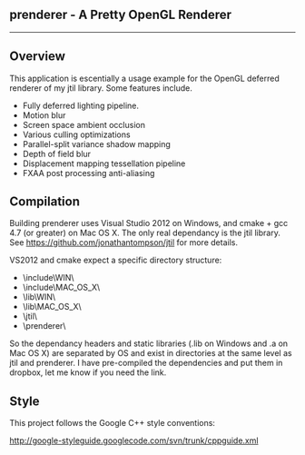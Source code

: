 **prenderer - A Pretty OpenGL Renderer**
---------
---------

**Overview**
--------

This application is escentially a usage example for the OpenGL deferred renderer of my jtil library.  Some features include.

- Fully deferred lighting pipeline.
- Motion blur
- Screen space ambient occlusion
- Various culling optimizations
- Parallel-split variance shadow mapping
- Depth of field blur
- Displacement mapping tessellation pipeline
- FXAA post processing anti-aliasing

**Compilation**
---------------

Building prenderer uses Visual Studio 2012 on Windows, and cmake + gcc 4.7 (or greater) on Mac OS X.  The only real dependancy is the jtil library.  See <https://github.com/jonathantompson/jtil> for more details.

VS2012 and cmake expect a specific directory structure:

- \\include\\WIN\\
- \\include\\MAC\_OS\_X\\
- \\lib\\WIN\\
- \\lib\\MAC\_OS\_X\\
- \\jtil\\
- \\prenderer\\

So the dependancy headers and static libraries (.lib on Windows and .a on Mac OS X) are separated by OS and exist in directories at the same level as jtil and prenderer.  I have pre-compiled the dependencies and put them in dropbox, let me know if you need the link.

**Style**
---------

This project follows the Google C++ style conventions: 

<http://google-styleguide.googlecode.com/svn/trunk/cppguide.xml>
